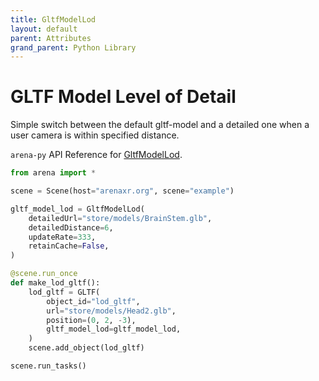 ```yaml
---
title: GltfModelLod
layout: default
parent: Attributes
grand_parent: Python Library
---
```


# GLTF Model Level of Detail

Simple switch between the default gltf-model and a detailed one when a user camera is within specified distance.


`arena-py` API Reference for [GltfModelLod](/content/python-api/attributes/gltf_model_lod).

```python
from arena import *

scene = Scene(host="arenaxr.org", scene="example")

gltf_model_lod = GltfModelLod(
    detailedUrl="store/models/BrainStem.glb",
    detailedDistance=6,
    updateRate=333,
    retainCache=False,
)

@scene.run_once
def make_lod_gltf():
    lod_gltf = GLTF(
        object_id="lod_gltf",
        url="store/models/Head2.glb",
        position=(0, 2, -3),
        gltf_model_lod=gltf_model_lod,
    )
    scene.add_object(lod_gltf)

scene.run_tasks()
```
